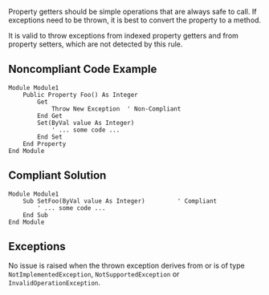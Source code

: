 
Property getters should be simple operations that are always safe to call. If exceptions need to be thrown, it is best to convert the property to a method.

It is valid to throw exceptions from indexed property getters and from property setters, which are not detected by this rule.

## Noncompliant Code Example


    Module Module1
        Public Property Foo() As Integer
            Get
                Throw New Exception  ' Non-Compliant
            End Get
            Set(ByVal value As Integer)
                ' ... some code ...
            End Set
        End Property
    End Module


## Compliant Solution


    Module Module1
        Sub SetFoo(ByVal value As Integer)         ' Compliant
            ' ... some code ...
        End Sub
    End Module


## Exceptions

No issue is raised when the thrown exception derives from or is of type `NotImplementedException`, `NotSupportedException` or `InvalidOperationException`.
